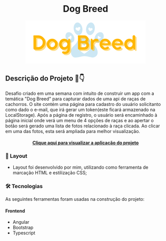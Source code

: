 <h1 align="center">Dog Breed</h1>
<p align="center">
  <img src="https://github.com/Luanacs/dog-breed/blob/master/src/assets/logoDogBreed.png" />
</p>

## Descrição do Projeto :dog::point_down:
Desafio criado em uma semana com intuito de construir um app com a temática "Dog Breed" para capturar dados de uma api de raças de cachorros. O site contém uma página para cadastro do usuário solicitanto como dado o e-mail, que irá gerar um token(este ficará armazenado na LocalStorage). Após a página de registro, o usuário será encaminhado à página inicial onde verá um menu de 4 opções de raças e ao apertar o botão será gerado uma lista de fotos relacionado à raça clicada. Ao clicar em uma das fotos, esta será ampliada para melhor visualização.

<h4 align="center">
    <a href="https://csdog-breed.netlify.app/list">Clique aqui para visualizar a aplicação do projeto</a>
</h4>

### 📝 Layout

- Layout foi desenvolvido por mim, utilizando como ferramenta de marcação HTML e estilização CSS;

### 🛠 Tecnologias

As seguintes ferramentas foram usadas na construção do projeto:

#### Frontend

- Angular
- Bootstrap
- Typescript
